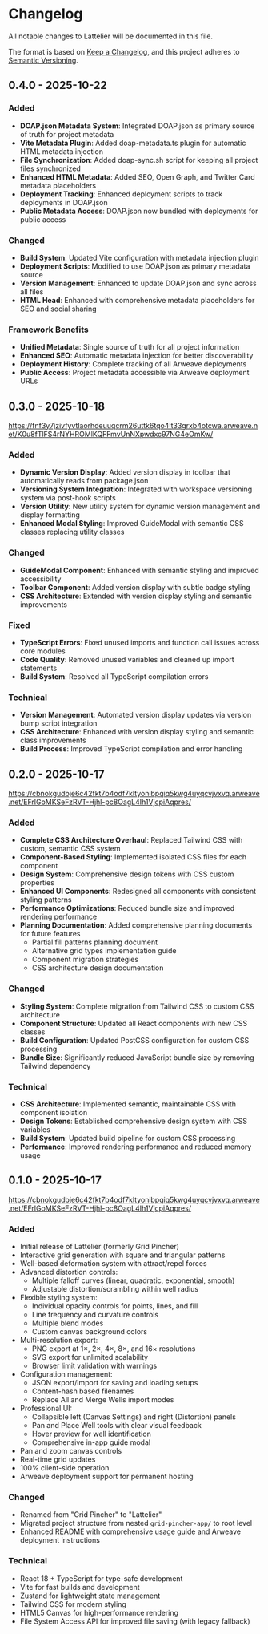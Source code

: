 # Changelog

All notable changes to Lattelier will be documented in this file.

The format is based on [Keep a Changelog](https://keepachangelog.com/en/1.0.0/),
and this project adheres to [Semantic Versioning](https://semver.org/spec/v2.0.0.html).

## 0.4.0 - 2025-10-22

### Added
- **DOAP.json Metadata System**: Integrated DOAP.json as primary source of truth for project metadata
- **Vite Metadata Plugin**: Added doap-metadata.ts plugin for automatic HTML metadata injection
- **File Synchronization**: Added doap-sync.sh script for keeping all project files synchronized
- **Enhanced HTML Metadata**: Added SEO, Open Graph, and Twitter Card metadata placeholders
- **Deployment Tracking**: Enhanced deployment scripts to track deployments in DOAP.json
- **Public Metadata Access**: DOAP.json now bundled with deployments for public access

### Changed
- **Build System**: Updated Vite configuration with metadata injection plugin
- **Deployment Scripts**: Modified to use DOAP.json as primary metadata source
- **Version Management**: Enhanced to update DOAP.json and sync across all files
- **HTML Head**: Enhanced with comprehensive metadata placeholders for SEO and social sharing

### Framework Benefits
- **Unified Metadata**: Single source of truth for all project information
- **Enhanced SEO**: Automatic metadata injection for better discoverability
- **Deployment History**: Complete tracking of all Arweave deployments
- **Public Access**: Project metadata accessible via Arweave deployment URLs

## 0.3.0 - 2025-10-18

https://fnf3y7jzivfyvtlaorhdeuuqcrm26uttk6tqo4lt33grxb4otcwa.arweave.net/K0u8fTlFS4rNYHROMlKQFFmvUnNXpwdxc97NG4eOmKw/

### Added
- **Dynamic Version Display**: Added version display in toolbar that automatically reads from package.json
- **Versioning System Integration**: Integrated with workspace versioning system via post-hook scripts
- **Version Utility**: New utility system for dynamic version management and display formatting
- **Enhanced Modal Styling**: Improved GuideModal with semantic CSS classes replacing utility classes

### Changed
- **GuideModal Component**: Enhanced with semantic styling and improved accessibility
- **Toolbar Component**: Added version display with subtle badge styling
- **CSS Architecture**: Extended with version display styling and semantic improvements

### Fixed
- **TypeScript Errors**: Fixed unused imports and function call issues across core modules
- **Code Quality**: Removed unused variables and cleaned up import statements
- **Build System**: Resolved all TypeScript compilation errors

### Technical
- **Version Management**: Automated version display updates via version bump script integration
- **CSS Architecture**: Enhanced with version display styling and semantic class improvements
- **Build Process**: Improved TypeScript compilation and error handling

## 0.2.0 - 2025-10-17

https://cbnokgudbje6c42fkt7b4odf7kltyonibpqiq5kwg4uyqcvjvxvq.arweave.net/EFrlGoMKSeFzRVT-Hjhl-pc8OagL4Ih1VjcpiAqpres/

### Added
- **Complete CSS Architecture Overhaul**: Replaced Tailwind CSS with custom, semantic CSS system
- **Component-Based Styling**: Implemented isolated CSS files for each component
- **Design System**: Comprehensive design tokens with CSS custom properties
- **Enhanced UI Components**: Redesigned all components with consistent styling patterns
- **Performance Optimizations**: Reduced bundle size and improved rendering performance
- **Planning Documentation**: Added comprehensive planning documents for future features
  - Partial fill patterns planning document
  - Alternative grid types implementation guide
  - Component migration strategies
  - CSS architecture design documentation

### Changed
- **Styling System**: Complete migration from Tailwind CSS to custom CSS architecture
- **Component Structure**: Updated all React components with new CSS classes
- **Build Configuration**: Updated PostCSS configuration for custom CSS processing
- **Bundle Size**: Significantly reduced JavaScript bundle size by removing Tailwind dependency

### Technical
- **CSS Architecture**: Implemented semantic, maintainable CSS with component isolation
- **Design Tokens**: Established comprehensive design system with CSS variables
- **Build System**: Updated build pipeline for custom CSS processing
- **Performance**: Improved rendering performance and reduced memory usage

## 0.1.0 - 2025-10-17

https://cbnokgudbje6c42fkt7b4odf7kltyonibpqiq5kwg4uyqcvjvxvq.arweave.net/EFrlGoMKSeFzRVT-Hjhl-pc8OagL4Ih1VjcpiAqpres/

### Added
- Initial release of Lattelier (formerly Grid Pincher)
- Interactive grid generation with square and triangular patterns
- Well-based deformation system with attract/repel forces
- Advanced distortion controls:
  - Multiple falloff curves (linear, quadratic, exponential, smooth)
  - Adjustable distortion/scrambling within well radius
- Flexible styling system:
  - Individual opacity controls for points, lines, and fill
  - Line frequency and curvature controls
  - Multiple blend modes
  - Custom canvas background colors
- Multi-resolution export:
  - PNG export at 1×, 2×, 4×, 8×, and 16× resolutions
  - SVG export for unlimited scalability
  - Browser limit validation with warnings
- Configuration management:
  - JSON export/import for saving and loading setups
  - Content-hash based filenames
  - Replace All and Merge Wells import modes
- Professional UI:
  - Collapsible left (Canvas Settings) and right (Distortion) panels
  - Pan and Place Well tools with clear visual feedback
  - Hover preview for well identification
  - Comprehensive in-app guide modal
- Pan and zoom canvas controls
- Real-time grid updates
- 100% client-side operation
- Arweave deployment support for permanent hosting

### Changed
- Renamed from "Grid Pincher" to "Lattelier"
- Migrated project structure from nested `grid-pincher-app/` to root level
- Enhanced README with comprehensive usage guide and Arweave deployment instructions

### Technical
- React 18 + TypeScript for type-safe development
- Vite for fast builds and development
- Zustand for lightweight state management
- Tailwind CSS for modern styling
- HTML5 Canvas for high-performance rendering
- File System Access API for improved file saving (with legacy fallback)

